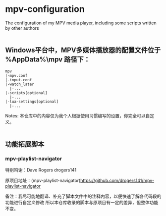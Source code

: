 # mpv-configuration
The configuration of my MPV media player, including some scripts written by other authors
</br>
</br>
## Windows平台中，MPV多媒体播放器的配置文件位于 %AppData%\mpv 路径下：
```
mpv
|-mpv.conf
|-input.conf
|-watch_later
  |-...
|-scripts[optional]
  |-...
|-lua-settings[optional]
  |-...
```
Notes: 本仓库中的内容仅为我个人根据使用习惯编写的设置，你完全可以自定义。
</br>
</br>
## 功能拓展脚本
### mpv-playlist-navigator
特别鸣谢：Dave Rogers drogers141

原项目地址：(mpv-playlist-navigator)https://github.com/drogers141/mpv-playlist-navigator

备注：我尽可能地翻译、补充了脚本文件中的注释内容，以便快速了解各代码段的功能进行自定义修改
      所以本仓库收录的脚本与原项目有一定的差异，但整体功能不变。
